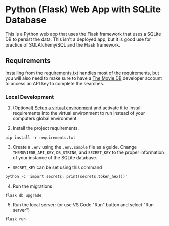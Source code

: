 # Python (Flask) Web App with SQLite Database

This is a Python web app that uses the Flask framework that uses a SQLite DB to persist the data. This isn't a deployed app, but it is good use for practice of SQLAlchemy/SQL and the Flask framework.

## Requirements

Installing from the [requirements.txt](./requirements.txt) handles most of the requirements, but you will also need to make sure to have a [The Movie DB](https://www.themoviedb.org) developer account to access an API key to complete the searches.

### Local Development

1. (Optional) [Setup a virtual environment](https://docs.python.org/3/tutorial/venv.html#creating-virtual-environments) and activate it to install requirements into the virtual environment to run instead of your computers global environment.

2. Install the project requirements.
```shell 
pip install -r requirements.txt
```

3. Create a `.env` using the `.env.sample` file as a guide. Change `THEMOVIEDB_API_KEY`, `DB_STRING`, and `SECRET_KEY` to the proper information of your instance of the SQLite database.

- `SECRET_KEY` can be set using this command
```shell  
python -c 'import secrets; print(secrets.token_hex())'
```

4. Run the migrations
```shell 
flask db upgrade
```

5. Run the local server: (or use VS Code "Run" button and select "Run server")
```shell 
flask run
```

